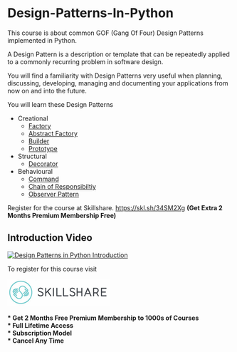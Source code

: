 # Design-Patterns-In-Python

This course is about common GOF (Gang Of Four) Design Patterns implemented in Python.

A Design Pattern is a description or template that can be repeatedly applied to a commonly recurring problem in software design.

You will find a familiarity with Design Patterns very useful when planning, discussing, developing, managing and documenting your applications from now on and into the future.

You will learn these Design Patterns

* Creational
    * [Factory](factory)
    * [Abstract Factory](abstract_factory)
    * [Builder](builder)
    * [Prototype](prototype)
* Structural
    * [Decorator](decorator)
* Behavioural
    * [Command](command)
    * [Chain of Responsibiltiy](chain_of_responsibility)
    * [Observer Pattern](observer)

Register for the course at Skillshare. https://skl.sh/34SM2Xg **(Get Extra 2 Months Premium Membership Free)**

## Introduction Video

[![Design Patterns in Python Introduction](https://img.youtube.com/vi/OOxyTUWsY7A/0.jpg)](https://youtu.be/OOxyTUWsY7A)


To register for this course visit

<a href="https://skl.sh/34SM2Xg" target="_blank"><img src="/img/skillshare_btn.png" title="Skillshare 2 Months Free Premium Membership"/></a>

<b>
* Get 2 Months Free Premium Membership to 1000s of Courses <br>
* Full Lifetime Access <br/>
* Subscription Model <br/>
* Cancel Any Time</b>



